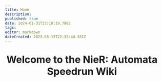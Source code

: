 ```yaml
---
title: Home
description: 
published: true
date: 2024-01-31T23:10:19.708Z
tags: 
editor: markdown
dateCreated: 2023-08-13T22:32:44.381Z
---
```


<p style="text-align:center;
          font-size:2rem;
          font-weight:bold;">Welcome to the NieR: Automata Speedrun Wiki</p>
          
